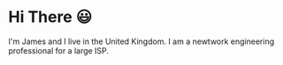 # Hi There 😃

I'm James and I live in the United Kingdom. I am a newtwork engineering professional for a large ISP.
